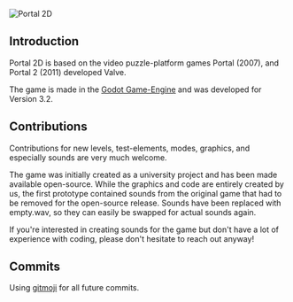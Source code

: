 ![Portal 2D](http://qvieo.com/githubimg/banner_p2d.png)

## Introduction

Portal 2D is based on the video puzzle-platform games Portal (2007), and Portal 2 (2011) developed Valve.

The game is made in the [Godot Game-Engine](https://godotengine.org/) and was developed for Version 3.2.

## Contributions

Contributions for new levels, test-elements, modes, graphics, and especially sounds are very much welcome. 

The game was initially created as a university project and has been made available open-source. While the graphics and code are entirely created by us, the first prototype contained sounds from the original game that had to be removed for the open-source release. Sounds have been replaced with empty.wav, so they can easily be swapped for actual sounds again.

If you're interested in creating sounds for the game but don't have a lot of experience with coding, please don't hesitate to reach out anyway!

## Commits

Using [gitmoji](https://gitmoji.carloscuesta.me/) for all future commits.